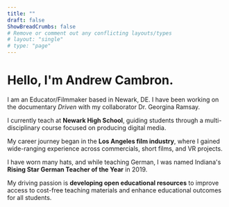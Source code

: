 ```yaml
---
title: ""
draft: false
ShowBreadCrumbs: false
# Remove or comment out any conflicting layouts/types
# layout: "single" 
# type: "page" 
---
```


# Hello, I'm Andrew Cambron.

I am an Educator/Filmmaker based in Newark, DE. I have been working on the documentary *Driven* with my collaborator Dr. Georgina Ramsay.

I currently teach at **Newark High School**, guiding students through a multi-disciplinary course focused on producing digital media.

My career journey began in the **Los Angeles film industry**, where I gained wide-ranging experience across commercials, short films, and VR projects. 

I have worn many hats, and while teaching German, I was named Indiana's **Rising Star German Teacher of the Year** in 2019.

My driving passion is **developing open educational resources** to improve access to cost-free teaching materials and enhance educational outcomes for all students.
